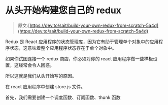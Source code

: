 # 从头开始构建您自己的 redux

> 原文:[https://dev.to/sait/build-your-own-redux-from-scratch-5a4d](https://dev.to/sait/build-your-own-redux-from-scratch-5a4d)

Redux 是 React 应用程序的状态管理库，因为它有助于管理单个对象中的应用程序状态，这意味着整个应用程序状态存在于单个对象中。

如果你试图连接一个 redux 商店，你必须对你的 react 应用程序做一些样板设置，这经常会令人困惑。

所以这就是我们从头开始写的原因。

在 react 应用程序中创建 store.js 文件。

首先，我们需要创建一个调度函数、订阅函数、thunk 函数